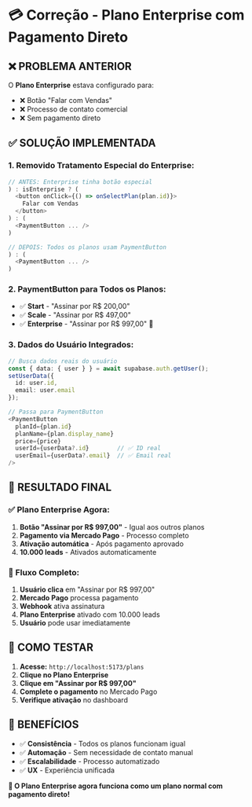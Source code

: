 # 💳 Correção - Plano Enterprise com Pagamento Direto

## ❌ **PROBLEMA ANTERIOR**

O **Plano Enterprise** estava configurado para:
- ❌ Botão "Falar com Vendas" 
- ❌ Processo de contato comercial
- ❌ Sem pagamento direto

## ✅ **SOLUÇÃO IMPLEMENTADA**

### **1. Removido Tratamento Especial do Enterprise:**
```typescript
// ANTES: Enterprise tinha botão especial
) : isEnterprise ? (
  <button onClick={() => onSelectPlan(plan.id)}>
    Falar com Vendas
  </button>
) : (
  <PaymentButton ... />
)

// DEPOIS: Todos os planos usam PaymentButton
) : (
  <PaymentButton ... />
)
```

### **2. PaymentButton para Todos os Planos:**
- ✅ **Start** - "Assinar por R$ 200,00"
- ✅ **Scale** - "Assinar por R$ 497,00" 
- ✅ **Enterprise** - "Assinar por R$ 997,00" 🎯

### **3. Dados do Usuário Integrados:**
```typescript
// Busca dados reais do usuário
const { data: { user } } = await supabase.auth.getUser();
setUserData({
  id: user.id,
  email: user.email
});

// Passa para PaymentButton
<PaymentButton
  planId={plan.id}
  planName={plan.display_name}
  price={price}
  userId={userData?.id}        // ✅ ID real
  userEmail={userData?.email}  // ✅ Email real
/>
```

## 🎯 **RESULTADO FINAL**

### **✅ Plano Enterprise Agora:**
1. **Botão "Assinar por R$ 997,00"** - Igual aos outros planos
2. **Pagamento via Mercado Pago** - Processo completo
3. **Ativação automática** - Após pagamento aprovado
4. **10.000 leads** - Ativados automaticamente

### **🔄 Fluxo Completo:**
1. **Usuário clica** em "Assinar por R$ 997,00"
2. **Mercado Pago** processa pagamento
3. **Webhook** ativa assinatura
4. **Plano Enterprise** ativado com 10.000 leads
5. **Usuário** pode usar imediatamente

## 🧪 **COMO TESTAR**

1. **Acesse:** `http://localhost:5173/plans`
2. **Clique no Plano Enterprise**
3. **Clique em "Assinar por R$ 997,00"**
4. **Complete o pagamento** no Mercado Pago
5. **Verifique ativação** no dashboard

## 🚀 **BENEFÍCIOS**

- ✅ **Consistência** - Todos os planos funcionam igual
- ✅ **Automação** - Sem necessidade de contato manual
- ✅ **Escalabilidade** - Processo automatizado
- ✅ **UX** - Experiência unificada

**🎉 O Plano Enterprise agora funciona como um plano normal com pagamento direto!**



